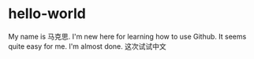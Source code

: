 # hello-world

My name is 马克思. I'm new here for learning how to use Github. It seems quite easy for me. I'm almost done.
这次试试中文

